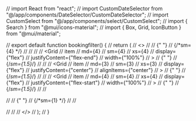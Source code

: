 // import React from "react";
// import CustomDateSelector from "@/app/components/DateSelector/CustomDateSelector";
// import CustomSelect from "@/app/components/select/CustomSelect";
// import { Search } from "@mui/icons-material";
// import { Box, Grid, IconButton } from "@mui/material";

// export default function bookingfilter() {
//   return (
//     <>
//       <Grid item md={12} sm={12} xs={12}>
//         {" "}
//         {/*sm={4} */}
//         <CustomDateSelector />
//       </Grid>
//       <Box flexGrow={0.3} />
//       <Grid
//         item
//         md={4}
//         sm={4}
//         xs={4}
//         display={"flex"}
//         justifyContent={"flex-end"}
//         width={"100%"}
//       >
//         {" "}
//         {/*sm={1.5}*/}
//         <CustomSelect />
//       </Grid>
//       <Grid
//         item
//         md={3}
//         sm={3}
//         xs={3}
//         display={"flex"}
//         justifyContent={"center"}
//         alignItems={"center"}
//       >
//         {" "}
//         {/*sm={1.5}*/}
//         <CustomSelect />
//       </Grid>
//       <Grid
//         item
//         md={4}
//         sm={4}
//         xs={4}
//         display={"flex"}
//         justifyContent={"flex-start"}
//         width={"100%"}
//       >
//         {" "}
//         {/*sm={1.5}*/}
//         <CustomSelect />
//       </Grid>

//       <Grid item md={1} sm={1} xs={1}>
//         {" "}
//         {/*sm={1} */}
//         <IconButton>
//           <Search />
//         </IconButton>
//       </Grid>
//     </>
//   );
// }
